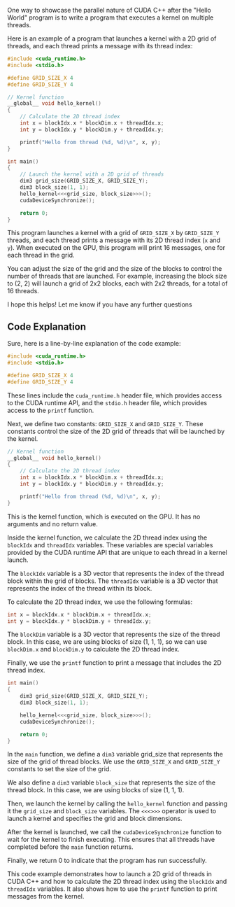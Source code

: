 One way to showcase the parallel nature of CUDA C++ after the "Hello World" program is to write a program that executes a kernel on multiple threads.

Here is an example of a program that launches a kernel with a 2D grid of threads, and each thread prints a message with its thread index:

```cpp
#include <cuda_runtime.h>
#include <stdio.h>

#define GRID_SIZE_X 4
#define GRID_SIZE_Y 4

// Kernel function
__global__ void hello_kernel()
{
    // Calculate the 2D thread index
    int x = blockIdx.x * blockDim.x + threadIdx.x;
    int y = blockIdx.y * blockDim.y + threadIdx.y;

    printf("Hello from thread (%d, %d)\n", x, y);
}

int main()
{
    // Launch the kernel with a 2D grid of threads
    dim3 grid_size(GRID_SIZE_X, GRID_SIZE_Y);
    dim3 block_size(1, 1);
    hello_kernel<<<grid_size, block_size>>>();
    cudaDeviceSynchronize();

    return 0;
}
```

This program launches a kernel with a grid of `GRID_SIZE_X` by `GRID_SIZE_Y` threads, and each thread prints a message with its 2D thread index (`x` and `y`). When executed on the GPU, this program will print 16 messages, one for each thread in the grid.

You can adjust the size of the grid and the size of the blocks to control the number of threads that are launched. For example, increasing the block size to (2, 2) will launch a grid of 2x2 blocks, each with 2x2 threads, for a total of 16 threads.

I hope this helps! Let me know if you have any further questions

## Code Explanation

Sure, here is a line-by-line explanation of the code example:

```cpp
#include <cuda_runtime.h>
#include <stdio.h>

#define GRID_SIZE_X 4
#define GRID_SIZE_Y 4
```

These lines include the `cuda_runtime.h` header file, which provides access to the CUDA runtime API, and the `stdio.h` header file, which provides access to the `printf` function.

Next, we define two constants: `GRID_SIZE_X` and `GRID_SIZE_Y`. These constants control the size of the 2D grid of threads that will be launched by the kernel.

```cpp
// Kernel function
__global__ void hello_kernel()
{
    // Calculate the 2D thread index
    int x = blockIdx.x * blockDim.x + threadIdx.x;
    int y = blockIdx.y * blockDim.y + threadIdx.y;

    printf("Hello from thread (%d, %d)\n", x, y);
}
```

This is the kernel function, which is executed on the GPU. It has no arguments and no return value.

Inside the kernel function, we calculate the 2D thread index using the `blockIdx` and `threadIdx` variables. These variables are special variables provided by the CUDA runtime API that are unique to each thread in a kernel launch.

The `blockIdx` variable is a 3D vector that represents the index of the thread block within the grid of blocks. The `threadIdx` variable is a 3D vector that represents the index of the thread within its block.

To calculate the 2D thread index, we use the following formulas:

```cpp
int x = blockIdx.x * blockDim.x + threadIdx.x;
int y = blockIdx.y * blockDim.y + threadIdx.y;
```

The `blockDim` variable is a 3D vector that represents the size of the thread block. In this case, we are using blocks of size (1, 1, 1), so we can use `blockDim.x` and `blockDim.y` to calculate the 2D thread index.

Finally, we use the `printf` function to print a message that includes the 2D thread index.

```cpp
int main()
{
    dim3 grid_size(GRID_SIZE_X, GRID_SIZE_Y);
    dim3 block_size(1, 1);

    hello_kernel<<<grid_size, block_size>>>();
    cudaDeviceSynchronize();

    return 0;
}
```

In the `main` function, we define a `dim3` variable grid_size that represents the size of the grid of thread blocks. We use the `GRID_SIZE_X` and `GRID_SIZE_Y` constants to set the size of the grid.

We also define a `dim3` variable `block_size` that represents the size of the thread block. In this case, we are using blocks of size (1, 1, 1).

Then, we launch the kernel by calling the `hello_kernel` function and passing it the `grid_size` and `block_size` variables. The `<<<>>>` operator is used to launch a kernel and specifies the grid and block dimensions.

After the kernel is launched, we call the `cudaDeviceSynchronize` function to wait for the kernel to finish executing. This ensures that all threads have completed before the `main` function returns.

Finally, we return 0 to indicate that the program has run successfully.

This code example demonstrates how to launch a 2D grid of threads in CUDA C++ and how to calculate the 2D thread index using the `blockIdx` and `threadIdx` variables. It also shows how to use the `printf` function to print messages from the kernel.


